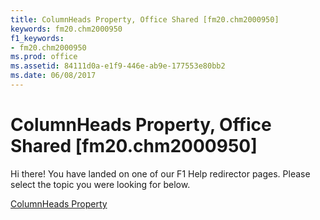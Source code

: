 ```yaml
---
title: ColumnHeads Property, Office Shared [fm20.chm2000950]
keywords: fm20.chm2000950
f1_keywords:
- fm20.chm2000950
ms.prod: office
ms.assetid: 84111d0a-e1f9-446e-ab9e-177553e80bb2
ms.date: 06/08/2017
---
```



# ColumnHeads Property, Office Shared [fm20.chm2000950]

Hi there! You have landed on one of our F1 Help redirector pages. Please select the topic you were looking for below.

[ColumnHeads Property](http://msdn.microsoft.com/library/55cd26ad-8ef3-8e65-f655-315af620658d%28Office.15%29.aspx)

